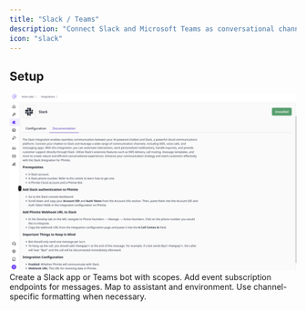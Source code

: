 ```yaml
---
title: "Slack / Teams"
description: "Connect Slack and Microsoft Teams as conversational channels."
icon: "slack"
---
```


## Setup

<Frame>
  <img
    src="/images/slack.png"
    alt="slack"
    style={{ width:"100%" }}
  />
</Frame>

<Steps>
  <Step title="Create app/bot">
    Create a Slack app or Teams bot with scopes.
  </Step>
  <Step title="Configure endpoints">
    Add event subscription endpoints for messages.
  </Step>
  <Step title="Connect assistant">
    Map to assistant and environment.
  </Step>
</Steps>

<Tip>
  Use channel-specific formatting when necessary.
</Tip>